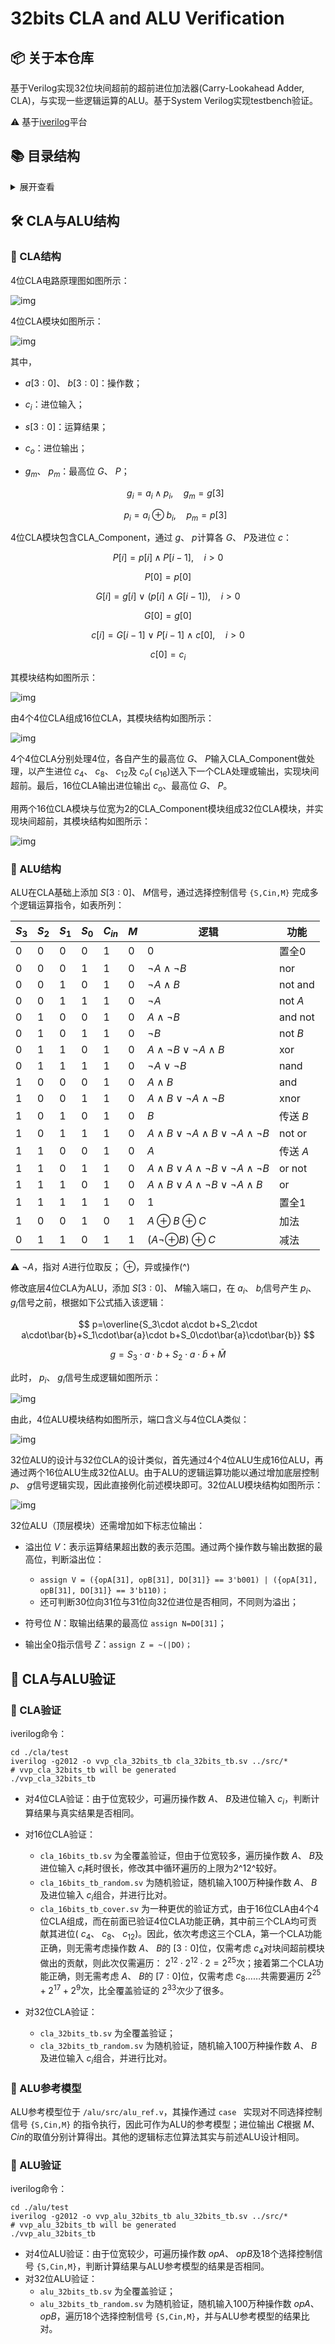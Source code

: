 # 32bits CLA and ALU Verification

## 📦 关于本仓库

基于Verilog实现32位块间超前的超前进位加法器(Carry-Lookahead Adder, CLA)，与实现一些逻辑运算的ALU。基于System Verilog实现testbench验证。

⚠️ 基于[iverilog](https://github.com/steveicarus/iverilog)平台

## 📚 目录结构

<details>   
	<summary>展开查看</summary>  
<pre><code>
├─ alu
│  ├─ src，ALU RTL
│  │  ├─ alu_4bits.v，4位ALU
│  │  ├─ alu_16bits.v，16位ALU
│  │  ├─ alu_32bits.v，32位ALU
│  │  ├─ alu_ref.v，任意位宽ALU参考模型
│  │  └─ cla_component.v，CLA组件模块
│  └─ test，ALU testbench
│  │  ├─ alu_4bits_tb.sv，4位ALU验证
│  │  ├─ alu_32bits_tb_random.sv，32位ALU随机验证
│  │  └─ alu_32bits_tb.sv，32位ALU覆盖验证
├─ cla
│  ├─ src，CLA RTL
│  │  ├─ cla_4bits.v，4位CLA
│  │  ├─ cla_16bits.v，16位CLA
│  │  ├─ cla_32bits.v，32位CLA
│  │  └─ cla_component.v，CLA组件模块
│  └─ test，CLA testbench
│  │  ├─ cla_4bits_tb.sv，4位CLA验证
│  │  ├─ cla_16bits_tb_cover.sv，16位CLA覆盖验证（测试项更少）
│  │  └─ cla_16bits_tb_random.sv，16位CLA随机验证
│  │  └─ cla_16bits_tb.sv，16位CLA覆盖验证
│  │  ├─ cla_32bits_tb_random.sv，32位CLA随机验证
│  │  └─ cla_32bits_tb.sv，32位CLA覆盖验证
└─ docs，文档相关
</code></pre>
</details>


## 🛠️ CLA与ALU结构

### 🧩 CLA结构

4位CLA电路原理图如图所示：

![img](./docs/4bits_cla_gp_gen.png "4位CLA gp信号生成逻辑")

4位CLA模块如图所示：

![img](./docs/cla_4bits.png "4位CLA模块结构")

其中，

- $a[3:0]$、 $b[3:0]$：操作数；
- $c_i$：进位输入；
- $s[3:0]$：运算结果；
- $c_o$：进位输出；
- $g_m$、 $p_m$：最高位 $G$、 $P$；

  $$
  g_i = a_i\land p_i,\quad g_m=g[3]
  $$

  $$
  p_i=a_i \oplus b_i,\quad p_m=p[3]
  $$

4位CLA模块包含CLA_Component，通过 $g$、 $p$计算各 $G$、 $P$及进位 $c$：

$$
P[i]=p[i]\land P[i-1], \quad i > 0
$$

$$
P[0]=p[0]
$$

$$
G[i]=g[i]\ \lor\ (p[i]\ \land\ G[i-1]), \quad i > 0
$$

$$
G[0]=g[0]
$$

$$
c[i]=G[i-1]\ \lor\ P[i-1]\ \land\ c[0],\quad i>0
$$

$$
c[0]=c_i
$$

其模块结构如图所示：

![img](./docs/cla_component.png "CLA_Component模块结构")

由4个4位CLA组成16位CLA，其模块结构如图所示：

![img](./docs/cla_16bits.png "16位CLA模块结构")

4个4位CLA分别处理4位，各自产生的最高位 $G$、 $P$输入CLA_Component做处理，以产生进位 $c_4$、 $c_8$、 $c_{12}$及 $c_o$( $c_{16}$)送入下一个CLA处理或输出，实现块间超前。最后，16位CLA输出进位输出 $c_o$、最高位 $G$、 $P$。

用两个16位CLA模块与位宽为2的CLA_Component模块组成32位CLA模块，并实现块间超前，其模块结构如图所示：

![img](./docs/cla_32bits.png "32位CLA模块结构")

### 🧩 ALU结构

ALU在CLA基础上添加 $S[3:0]$、 $M$信号，通过选择控制信号 `{S,Cin,M}` 完成多个逻辑运算指令，如表所列：

| $S_3$ | $S_2$ | $S_1$ | $S_0$ | $C_{in}$ | $M$ | 逻辑                                                | 功能      |
| ------- | ------- | ------- | ------- | ---------- | ----- | --------------------------------------------------- | --------- |
| 0       | 0       | 0       | 0       | 1          | 0     | 0                                                   | 置全0     |
| 0       | 0       | 0       | 1       | 1          | 0     | $\neg A\land\neg B$                               | nor       |
| 0       | 0       | 1       | 0       | 1          | 0     | $\neg A\land B$                                   | not and   |
| 0       | 0       | 1       | 1       | 1          | 0     | $\neg A$                                          | not $A$ |
| 0       | 1       | 0       | 0       | 1          | 0     | $A\land\neg B$                                    | and not   |
| 0       | 1       | 0       | 1       | 1          | 0     | $\neg B$                                          | not $B$ |
| 0       | 1       | 1       | 0       | 1          | 0     | $A\land\neg B\lor \neg A\land B$                  | xor       |
| 0       | 1       | 1       | 1       | 1          | 0     | $\neg A\lor\neg B$                                | nand      |
| 1       | 0       | 0       | 0       | 1          | 0     | $A\land B$                                        | and       |
| 1       | 0       | 0       | 1       | 1          | 0     | $A\land B\lor\neg A\land \neg B$                  | xnor      |
| 1       | 0       | 1       | 0       | 1          | 0     | $B$                                               | 传送 $B$ |
| 1       | 0       | 1       | 1       | 1          | 0     | $A\land B\lor\neg A\land B\lor\neg A\land \neg B$ | not or    |
| 1       | 1       | 0       | 0       | 1          | 0     | $A$                                               | 传送 $A$ |
| 1       | 1       | 0       | 1       | 1          | 0     | $A\land B\lor A\land\neg B\lor\neg A\land\neg B$  | or not    |
| 1       | 1       | 1       | 0       | 1          | 0     | $A\land B\lor A\land\neg B\lor\neg A\land B$      | or        |
| 1       | 1       | 1       | 1       | 1          | 0     | 1                                                   | 置全1     |
| 1       | 0       | 0       | 1       | 0          | 1     | $A\oplus B\oplus C$                               | 加法      |
| 0       | 1       | 1       | 0       | 1          | 1     | $(A\neg\oplus B)\oplus C$                         | 减法      |

⚠️ $\neg A$，指对 $A$进行位取反； $\oplus$，异或操作(^)

修改底层4位CLA为ALU，添加 $S[3:0]$、 $M$输入端口，在 $a_i$、 $b_i$信号产生 $p_i$、 $g_i$信号之前，根据如下公式插入该逻辑：

$$
p=\overline{S_3\cdot a\cdot b+S_2\cdot a\cdot\bar{b}+S_1\cdot\bar{a}\cdot b+S_0\cdot\bar{a}\cdot\bar{b}}
$$

$$
g=S_3\cdot a\cdot b+S_2\cdot a\cdot\bar{b}+\bar{M}
$$

此时， $p_i$、 $g_i$信号生成逻辑如图所示：

![img](./docs/alu_gp_gen.png "4位ALU gp信号生成逻辑")

由此，4位ALU模块结构如图所示，端口含义与4位CLA类似：

![img](./docs/alu_4bits.png "4位ALU模块结构")

32位ALU的设计与32位CLA的设计类似，首先通过4个4位ALU生成16位ALU，再通过两个16位ALU生成32位ALU。由于ALU的逻辑运算功能以通过增加底层控制 $p$、 $g$信号逻辑实现，因此直接例化前述模块即可。32位ALU模块结构如图所示：

![img](./docs/alu_32bits.png "32位ALU模块结构")

32位ALU（顶层模块）还需增加如下标志位输出：

- 溢出位 $V$：表示运算结果超出数的表示范围。通过两个操作数与输出数据的最高位，判断溢出位：

  - `assign V = ({opA[31], opB[31], DO[31]} == 3'b001) | ({opA[31], opB[31], DO[31]} == 3'b110)；`
  - 还可判断30位向31位与31位向32位进位是否相同，不同则为溢出；
- 符号位 $N$：取输出结果的最高位 `assign N=DO[31]`；
- 输出全0指示信号 $Z$：`assign Z = ~(|DO)；`

## 🧪 CLA与ALU验证

### 🔭 CLA验证

iverilog命令：

```shell
cd ./cla/test
iverilog -g2012 -o vvp_cla_32bits_tb cla_32bits_tb.sv ../src/*
# vvp_cla_32bits_tb will be generated
./vvp_cla_32bits_tb
```

- 对4位CLA验证：由于位宽较少，可遍历操作数 $A$、 $B$及进位输入 $c_i$，判断计算结果与真实结果是否相同。
- 对16位CLA验证：

  - `cla_16bits_tb.sv` 为全覆盖验证，但由于位宽较多，遍历操作数 $A$、 $B$及进位输入 $c_i$耗时很长，修改其中循环遍历的上限为2^12^较好。
  - `cla_16bits_tb_random.sv` 为随机验证，随机输入100万种操作数 $A$、 $B$及进位输入 $c_i$组合，并进行比对。
  - `cla_16bits_tb_cover.sv` 为一种更优的验证方式，由于16位CLA由4个4位CLA组成，而在前面已验证4位CLA功能正确，其中前三个CLA均可贡献其进位( $c_4$、 $c_8$、 $c_{12}$)。因此，依次考虑这三个CLA，第一个CLA功能正确，则无需考虑操作数 $A$、 $B$的 $[3:0]$位，仅需考虑 $c_4$对块间超前模块做出的贡献，则此次仅需遍历： $2^{12}\cdot 2^{12}\cdot 2=2^{25}$次；接着第二个CLA功能正确，则无需考虑 $A$、 $B$的 $[7:0]$位，仅需考虑 $c_8$……共需要遍历 $2^{25}+2^{17}+2^{9}$次，比全覆盖验证的 $2^{33}$次少了很多。
- 对32位CLA验证：

  - `cla_32bits_tb.sv` 为全覆盖验证；
  - `cla_32bits_tb_random.sv` 为随机验证，随机输入100万种操作数 $A$、 $B$及进位输入 $c_i$组合，并进行比对。

### 🚚 ALU参考模型

ALU参考模型位于 `/alu/src/alu_ref.v`，其操作通过 `case ` 实现对不同选择控制信号 `{S,Cin,M}` 的指令执行，因此可作为ALU的参考模型；进位输出 $C$根据 $M$、 $Cin$的取值分别计算得出。其他的逻辑标志位算法其实与前述ALU设计相同。

### 🔭 ALU验证

iverilog命令：

```shell
cd ./alu/test
iverilog -g2012 -o vvp_alu_32bits_tb alu_32bits_tb.sv ../src/*
# vvp_alu_32bits_tb will be generated
./vvp_alu_32bits_tb
```

- 对4位ALU验证：由于位宽较少，可遍历操作数 $opA$、 $opB$及18个选择控制信号 `{S,Cin,M}`，判断计算结果与ALU参考模型的结果是否相同。
- 对32位ALU验证：
  - `alu_32bits_tb.sv` 为全覆盖验证；
  - `alu_32bits_tb_random.sv` 为随机验证，随机输入100万种操作数 $opA$、 $opB$，遍历18个选择控制信号 `{S,Cin,M}`，并与ALU参考模型的结果比对。
